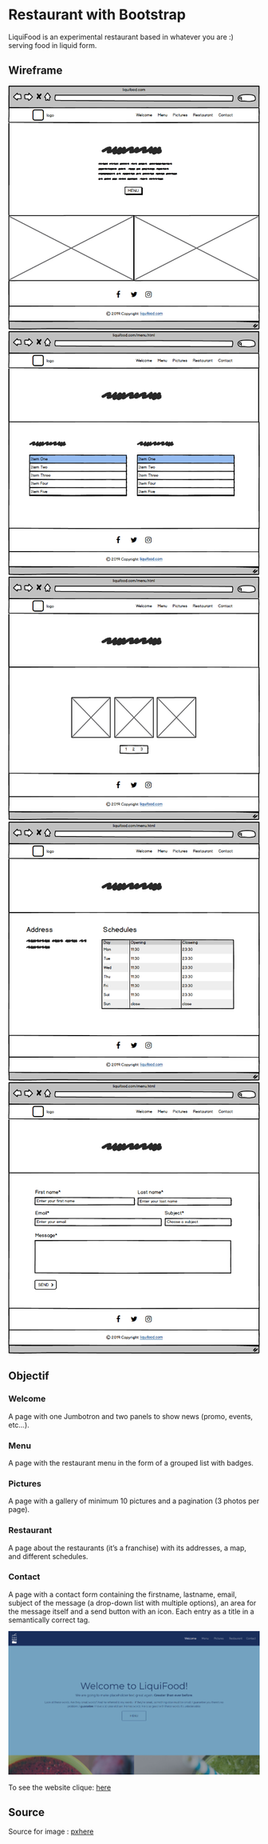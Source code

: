 # Restaurant with Bootstrap

LiquiFood is an experimental restaurant based in whatever you are :) serving food in liquid form.

## Wireframe

![desktop welcome](assets/img/wireframe/welcome.png)
![desktop menu](assets/img/wireframe/menu.png)
![desktop pictures](assets/img/wireframe/pictures.png)
![desktop restaurant](assets/img/wireframe/restaurant.png)
![desktop contact](assets/img/wireframe/contact.png)


## Objectif

### Welcome
A page with one Jumbotron and two panels to show news (promo, events, etc…​).

### Menu
A page with the restaurant menu in the form of a grouped list with badges.

### Pictures
A page with a gallery of minimum 10 pictures and a pagination (3 photos per page).

### Restaurant
A page about the restaurants (it’s a franchise) with its addresses, a map, and different schedules.

### Contact
A page with a contact form containing the firstname, lastname, email, subject of the message (a drop-down list with multiple options), an area for the message itself and a send button with an icon. Each entry as a title in a semantically correct tag.

![desktop display](assets/img/welcome.jpg)

To see the website clique: [here](https://wailmadrane.github.io/restaurant-css-framework/)

## Source

Source for image : [pxhere](https://pxhere.com/)